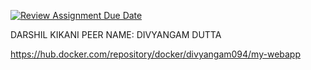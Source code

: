 [![Review Assignment Due Date](https://classroom.github.com/assets/deadline-readme-button-24ddc0f5d75046c5622901739e7c5dd533143b0c8e959d652212380cedb1ea36.svg)](https://classroom.github.com/a/i8Qc23u7)

DARSHIL KIKANI
PEER NAME: DIVYANGAM DUTTA



https://hub.docker.com/repository/docker/divyangam094/my-webapp
